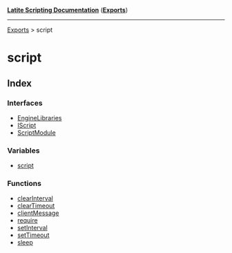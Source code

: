 [**Latite Scripting Documentation**](../README.md) ([**Exports**](../exports.md))

---

[Exports](../exports.md) > script

# script

## Index

### Interfaces

- [EngineLibraries](interfaces/interface.EngineLibraries.md)
- [IScript](interfaces/interface.IScript.md)
- [ScriptModule](interfaces/interface.ScriptModule.md)

### Variables

- [script](variables/variable.script.md)

### Functions

- [clearInterval](functions/function.clearInterval.md)
- [clearTimeout](functions/function.clearTimeout.md)
- [clientMessage](functions/function.clientMessage.md)
- [require](functions/function.require.md)
- [setInterval](functions/function.setInterval.md)
- [setTimeout](functions/function.setTimeout.md)
- [sleep](functions/function.sleep.md)
